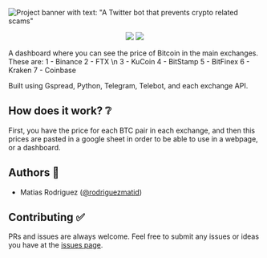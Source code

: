 ![Project banner with text: "A Twitter bot that prevents crypto related scams"](img/project-header.png "A Twitter bot that prevents crypto related scams")

<div align="center">
<img src="https://img.shields.io/twitter/follow/antifraudbot?style=social" />
<img src="https://img.shields.io/github/stars/rodriguezmatid/crypto-dashboard?style=social" />
</div>

A dashboard where you can see the price of Bitcoin in the main exchanges. These are:
1 - Binance
2 - FTX \n
3 - KuCoin
4 - BitStamp
5 - BitFinex
6 - Kraken
7 - Coinbase

Built using Gspread, Python, Telegram, Telebot, and each exchange API.

## How does it work? ❔
First, you have the price for each BTC pair in each exchange, and then this prices are pasted in a google sheet in order to be able to use in a webpage, or a dashboard.

## Authors 👦

- Matias Rodriguez ([@rodriguezmatid](https://twitter.com/rodriguezmatid))

## Contributing ✅
PRs and issues are always welcome. Feel free to submit any issues or ideas you have at the [issues page](https://github.com/rodriguezmatid/crypto-dashboard/issues).
